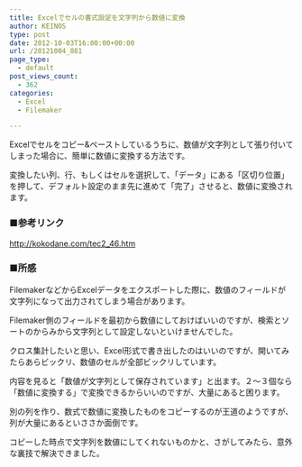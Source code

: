 ```yaml
---
title: Excelでセルの書式設定を文字列から数値に変換
author: KEINOS
type: post
date: 2012-10-03T16:00:00+00:00
url: /20121004_881
page_type:
  - default
post_views_count:
  - 362
categories:
  - Excel
  - Filemaker

---
```

<div class="section">
  <p>
    Excelでセルをコピー&ペーストしているうちに、数値が文字列として張り付いてしまった場合に、簡単に数値に変換する方法です。
  </p>
  
  <p>
    変換したい列、行、もしくはセルを選択して、「データ」にある「区切り位置」を押して、デフォルト設定のまま先に進めて「完了」させると、数値に変換されます。
  </p>
  
  <h3 id="outline__1">
    ■参考リンク
  </h3>
  
  <p>
    <a href="http://kokodane.com/tec2_46.htm" target="_blank">http://kokodane.com/tec2_46.htm</a>
  </p>
  
  <h3 id="outline__2">
    ■所感
  </h3>
  
  <p>
    FilemakerなどからExcelデータをエクスポートした際に、数値のフィールドが文字列になって出力されてしまう場合があります。
  </p>
  
  <p>
    Filemaker側のフィールドを最初から数値にしておけばいいのですが、検索とソートのからみから文字列として設定しないといけませんでした。
  </p>
  
  <p>
    クロス集計したいと思い、Excel形式で書き出したのはいいのですが、開いてみたらあらビックリ、数値のセルが全部ビックリしています。
  </p>
  
  <p>
    内容を見ると「数値が文字列として保存されています」と出ます。２～３個なら「数値に変換する」で変換できるからいいのですが、大量にあると困ります。
  </p>
  
  <p>
    別の列を作り、数式で数値に変換したものをコピーするのが王道のようですが、列が大量にあるといささか面倒です。
  </p>
  
  <p>
    コピーした時点で文字列を数値にしてくれないものかと、さがしてみたら、意外な裏技で解決できました。
  </p>
</div>